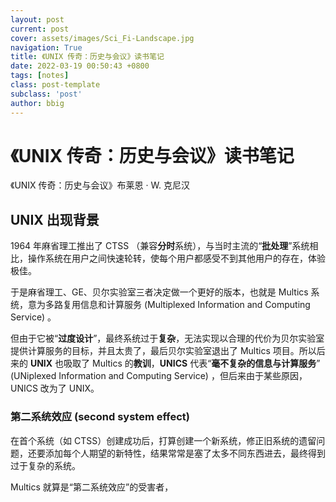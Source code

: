 ```yaml
---
layout: post
current: post
cover: assets/images/Sci_Fi-Landscape.jpg
navigation: True
title: 《UNIX 传奇：历史与会议》读书笔记
date: 2022-03-19 00:50:43 +0800
tags: [notes]
class: post-template
subclass: 'post'
author: bbig
---
```


#  《UNIX 传奇：历史与会议》读书笔记

《UNIX 传奇：历史与会议》布莱恩 · W. 克尼汉



## UNIX 出现背景

1964 年麻省理工推出了 CTSS （兼容**分时**系统），与当时主流的“**批处理**”系统相比，操作系统在用户之间快速轮转，使每个用户都感受不到其他用户的存在，体验极佳。

于是麻省理工、GE、贝尔实验室三者决定做一个更好的版本，也就是 Multics 系统，意为多路复用信息和计算服务 (Multiplexed Information and Computing Service) 。

但由于它被“**过度设计**”，最终系统过于**复杂**，无法实现以合理的代价为贝尔实验室提供计算服务的目标，并且太贵了，最后贝尔实验室退出了 Multics 项目。所以后来的 **UNIX** 也吸取了 Multics 的**教训**，**UNICS** 代表“**毫不复杂的信息与计算服务**” (UNiplexed Information and Computing Service) ，但后来由于某些原因，UNICS 改为了 UNIX。



### 第二系统效应 (second system effect) 

在首个系统（如 CTSS）创建成功后，打算创建一个新系统，修正旧系统的遗留问题，还要添加每个人期望的新特性，结果常常是塞了太多不同东西进去，最终得到过于复杂的系统。

Multics 就算是“第二系统效应”的受害者，

